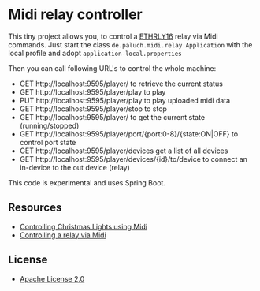 Midi relay controller
=====================

This tiny project allows you, to control a [ETHRLY16](http://www.robot-electronics.co.uk/htm/eth_rly16tech.htm) relay via Midi commands. 
Just start the class `de.paluch.midi.relay.Application` with the local profile and adopt `application-local.properties`

Then you can call following URL's to control the whole machine:

* GET http://localhost:9595/player/ to retrieve the current status
* GET http://localhost:9595/player/play to play
* PUT http://localhost:9595/player/play to play uploaded midi data
* GET http://localhost:9595/player/stop to stop
* GET http://localhost:9595/player/ to get the current state (running/stopped)
* GET http://localhost:9595/player/port/{port:0-8}/{state:ON|OFF} to control port state
* GET http://localhost:9595/player/devices get a list of all devices
* GET http://localhost:9595/player/devices/{id}/to/device to connect an in-device to the out device (relay)

This code is experimental and uses Spring Boot.

Resources
---------
* [Controlling Christmas Lights using Midi](https://www.paluch.biz/blog/65-controlling-christmas-lights-using-midi.html)
* [Controlling a relay via Midi](https://www.paluch.biz/blog/64-controlling-a-relay-via-midi.html)

License
-------
* [Apache License 2.0](http://www.apache.org/licenses/LICENSE-2.0)
